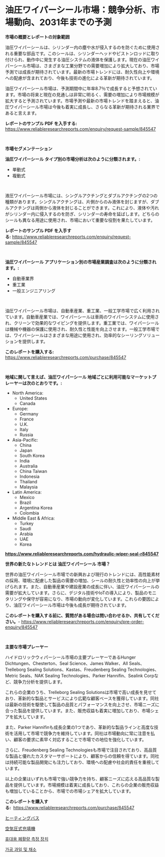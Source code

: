 <p><h1>油圧ワイパーシール市場：競争分析、市場動向、2031年までの予測</h1></p><p><strong>市場の概要とレポートの対象範囲</strong></p>
<p><p>油圧ワイパーシールは、シリンダー内の塵や水が侵入するのを防ぐために使用される重要な部品です。このシールは、シリンダーヘッドやピストンロッドに取り付けられ、動作中に発生する油圧システムの液体を保護します。現在の油圧ワイパーシール市場は、さまざまな工業分野での需要増加により拡大しており、市場予測では成長が期待されています。最新の市場トレンドには、耐久性向上や環境への配慮が含まれており、今後も技術の進化による革新が期待されています。</p><p>油圧ワイパーシール市場は、予測期間中に年率8.7％で成長すると予想されています。市場の将来と現在の見通しは非常に明るく、需要の増加により市場規模が拡大すると予測されています。市場予測や最新の市場トレンドを踏まえると、油圧ワイパーシール市場は今後も着実に成長し、さらなる革新が期待される業界であると言えます。</p></p>
<p><strong>レポートのサンプル PDF を入手する:</strong> <a href="https://www.reliableresearchreports.com/enquiry/request-sample/845547">https://www.reliableresearchreports.com/enquiry/request-sample/845547</a></p>
<p>&nbsp;</p>
<p><strong>市場セグメンテーション</strong></p>
<p><strong>油圧ワイパーシール タイプ別の市場分析は次のように分類されます。:</strong></p>
<p><ul><li>単動式</li><li>複動式</li></ul></p>
<p>&nbsp;</p>
<p><p>液圧ワイパーシール市場には、シングルアクチングとダブルアクチングの2つの種類があります。シングルアクチングは、片側からのみ液体を封じますが、ダブルアクチングは両側から液体を封じることができます。これにより、液体や汚れがシリンダー内に侵入するのを防ぎ、シリンダーの寿命を延ばします。どちらのシールも異なる用途に使用され、市場において重要な役割を果たしています。</p></p>
<p><strong>レポートのサンプル PDF を入手する:</strong>&nbsp;<a href="https://www.reliableresearchreports.com/enquiry/request-sample/845547">https://www.reliableresearchreports.com/enquiry/request-sample/845547</a></p>
<p>&nbsp;</p>
<p><strong> 油圧ワイパーシール アプリケーション別の市場産業調査は次のように分類されます。:</strong></p>
<p><ul><li>自動車業界</li><li>重工業</li><li>一般エンジニアリング</li></ul></p>
<p>&nbsp;</p>
<p><p>油圧ワイパーシール市場は、自動車産業、重工業、一般工学市場で広く利用されています。自動車産業では、ワイパーシールは車両のワイパーシステムに使用され、クリーンで効果的なワイピングを提供します。重工業では、ワイパーシールは機械や機器の保護に使用され、耐久性と性能を向上させます。一般工学市場では、ワイパーシールはさまざまな用途に使用され、効率的なシーリングソリューションを提供します。</p></p>
<p><strong>このレポートを購入する:</strong>&nbsp; <a href="https://www.reliableresearchreports.com/purchase/845547">https://www.reliableresearchreports.com/purchase/845547</a></p>
<p>&nbsp;</p>
<p><strong>地域に関して言えば、油圧ワイパーシール 地域ごとに利用可能なマーケットプレーヤーは次のとおりです。:</strong></p>
<p><ul>
    <li>
        North America:
        <ul>
            <li>United States</li>
            <li>Canada</li>
        </ul>
    </li>
    <li>
        Europe:
        <ul>
            <li>Germany</li>
            <li>France</li>
            <li>U.K.</li>
            <li>Italy</li>
            <li>Russia</li>
        </ul>
    </li>
    <li>
        Asia-Pacific:
        <ul>
            <li>China</li>
            <li>Japan</li>
            <li>South Korea</li>
            <li>India</li>
            <li>Australia</li>
            <li>China Taiwan</li>
            <li>Indonesia</li>
            <li>Thailand</li>
            <li>Malaysia</li>
        </ul>
    </li>
    <li>
        Latin America:
        <ul>
            <li>Mexico</li>
            <li>Brazil</li>
            <li>Argentina Korea</li>
            <li>Colombia</li>
        </ul>
    </li>
    <li>
        Middle East & Africa:
        <ul>
            <li>Turkey</li>
            <li>Saudi</li>
            <li>Arabia</li>
            <li>UAE</li>
            <li>Korea</li>
        </ul>
    </li>
    </ul></p>
<p><strong><a href="https://www.reliableresearchreports.com/hydraulic-wiper-seal-r845547">https://www.reliableresearchreports.com/hydraulic-wiper-seal-r845547</a></strong>&nbsp;</p>
<p><strong>世界の新たなトレンドとは 油圧ワイパーシール 市場？</strong></p>
<p><p>世界の油圧ワイパーシール市場での新興および現行のトレンドには、高性能素材の採用、環境に配慮した製品の需要の増加、シールの耐久性と効率性の向上が挙げられます。また、自動車産業や建設産業の成長に伴い、油圧ワイパーシールの需要が拡大しています。さらに、デジタル技術やIoTの導入により、製品のモニタリングや保守が容易になり、市場の動向が変化しています。これらの要因により、油圧ワイパーシール市場は今後も成長が期待されています。</p></p>
<p><strong>このレポートを購入する前に、質問がある場合は問い合わせるか、共有してください。</strong>- <a href="https://www.reliableresearchreports.com/enquiry/pre-order-enquiry/845547">https://www.reliableresearchreports.com/enquiry/pre-order-enquiry/845547</a></p>
<p>&nbsp;</p>
<p><strong>主要な市場プレーヤー</strong></p>
<p><p>ハイドロリックウィパーシール市場の主要プレーヤーであるHunger Dichtungen、Chesterton、Seal Science、James Walker、All Seals、Trelleborg Sealing Solutions、Kastas、Freudenberg Sealing Technologies、Metric Seals、NAK Sealing Technologies、Parker Hannifin、Sealink Corpなど、競争力分析を提供します。</p><p>これらの企業のうち、Trelleborg Sealing Solutionsは市場で高い成長を見せており、革新的な製品とサービスにより広範な顧客ベースを獲得しています。同社は最新の技術を駆使して製品の品質とパフォーマンスを向上させ、市場ニーズに合った製品を提供しています。また、販売収益も着実に増加しており、市場シェアを拡大しています。</p><p>また、Parker Hannifinも成長企業の1つであり、革新的な製品ラインと高度な技術を活用して市場で競争力を維持しています。同社は市場動向に常に注意を払い、顧客の要求に素早く対応することで市場での地位を強化しています。</p><p>さらに、Freudenberg Sealing Technologiesも市場で注目されており、高品質な製品と優れたカスタマーサポートにより、顧客からの信頼を得ています。同社は持続可能な製品開発にも注力しており、環境への配慮や社会的責任を重視しています。</p><p>以上の企業はいずれも市場で強い競争力を持ち、顧客ニーズに応える高品質な製品を提供しています。市場規模は着実に成長しており、これらの企業の販売収益も増加していることから、市場での市場シェアを拡大しています。</p></p>
<p><strong>このレポートを購入する:</strong>&nbsp;&nbsp;<a href="https://www.reliableresearchreports.com/purchase/845547">https://www.reliableresearchreports.com/purchase/845547</a></p>
<p><p><a href="https://medium.com/@r.aspinall_32685/%E5%8A%A0%E7%86%B1%E3%81%97%E3%81%9F%E9%A2%A8%E5%91%82%E3%81%AE%E5%B8%82%E5%A0%B4-2031%E5%B9%B4%E3%81%BE%E3%81%A7%E3%81%AE%E6%88%90%E5%8A%9F%E3%81%99%E3%82%8B%E3%83%93%E3%82%B8%E3%83%8D%E3%82%B9%E6%88%A6%E7%95%A5%E3%81%AE%E9%8D%B5-07d8b07e8d97">ヒーティングバス</a></p><p><a href="https://medium.com/@carmenfery2023/%E7%A9%BA%E6%B0%97%E5%9C%A7%E5%85%85%E5%A1%AB%E6%A9%9F%E3%81%AE%E5%B8%82%E5%A0%B4%E3%83%A1%E3%83%88%E3%83%AA%E3%82%AF%E3%82%B9%E3%81%AE%E8%A7%A3%E8%AA%AD-%E5%B8%82%E5%A0%B4%E3%82%B7%E3%82%A7%E3%82%A2-%E3%83%88%E3%83%AC%E3%83%B3%E3%83%89-%E6%88%90%E9%95%B7%E3%83%91%E3%82%BF%E3%83%BC%E3%83%B3-9806b0d846a9">空気圧式充填機</a></p><p><a href="https://medium.com/@pyscho67867/%ED%9C%B4%EB%8C%80%EC%9A%A9-%ED%8F%90%EA%B8%B0%EB%8A%A5-%EA%B2%80%EC%82%AC%EA%B8%B0-%EC%8B%9C%EC%9E%A5-%EA%B7%9C%EB%AA%A8%EB%8A%94-%EC%84%B8%EA%B3%84-%EC%82%B0%EC%97%85%EC%97%90%EC%84%9C-%EC%B5%9C%EA%B3%A0%EC%9D%98-%EB%A7%88%EC%BC%80%ED%8C%85-%EC%B1%84%EB%84%90%EC%9D%84-%EB%B3%B4%EC%97%AC%EC%A4%8D%EB%8B%88%EB%8B%A4-39792ba1813a">휴대용 폐활량 측정 장치</a></p><p><a href="https://medium.com/@travisohan56562023/quot-%EA%B0%80%EA%B3%B5-%EA%B3%BC%EC%9D%BC%EA%B3%BC-%EC%B1%84%EC%86%8C-%EC%8B%9C%EC%9E%A5-%EB%B6%84%EC%84%9D-%EA%B8%80%EB%A1%9C%EB%B2%8C-%EC%82%B0%EC%97%85-%EC%A0%84%EB%A7%9D%EA%B3%BC-%EC%98%88%EC%B8%A1-2024%EB%85%84%EB%B6%80%ED%84%B0-2031%EB%85%84%EA%B9%8C%EC%A7%80-quot-9d284f6d95ed">가공 과일 및 채소</a></p></p>